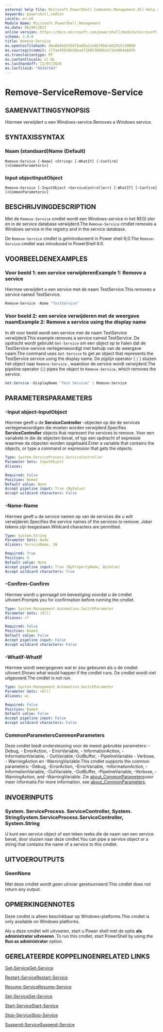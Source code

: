 ```yaml
---
external help file: Microsoft.PowerShell.Commands.Management.dll-Help.xml
keywords: powershell,cmdlet
Locale: en-US
Module Name: Microsoft.PowerShell.Management
ms.date: 06/09/2017
online version: https://docs.microsoft.com/powershell/module/microsoft.powershell.management/remove-service?view=powershell-7.1&WT.mc_id=ps-gethelp
schema: 2.0.0
title: Remove-Service
ms.openlocfilehash: dbe084b553587ba09a2ce4b76b0c662915c59808
ms.sourcegitcommit: 177ae45034b58ead716853096b2e72e4864e6df6
ms.translationtype: MT
ms.contentlocale: nl-NL
ms.lasthandoff: 11/07/2020
ms.locfileid: "94347343"
---
```

# <span data-ttu-id="837c5-103">Remove-Service</span><span class="sxs-lookup"><span data-stu-id="837c5-103">Remove-Service</span></span>

## <span data-ttu-id="837c5-104">SAMENVATTING</span><span class="sxs-lookup"><span data-stu-id="837c5-104">SYNOPSIS</span></span>
<span data-ttu-id="837c5-105">Hiermee verwijdert u een Windows-service.</span><span class="sxs-lookup"><span data-stu-id="837c5-105">Removes a Windows service.</span></span>

## <span data-ttu-id="837c5-106">SYNTAXIS</span><span class="sxs-lookup"><span data-stu-id="837c5-106">SYNTAX</span></span>

### <span data-ttu-id="837c5-107">Naam (standaard)</span><span class="sxs-lookup"><span data-stu-id="837c5-107">Name (Default)</span></span>

```
Remove-Service [-Name] <String> [-WhatIf] [-Confirm] [<CommonParameters>]
```

### <span data-ttu-id="837c5-108">Input object</span><span class="sxs-lookup"><span data-stu-id="837c5-108">InputObject</span></span>

```
Remove-Service [-InputObject <ServiceController>] [-WhatIf] [-Confirm] [<CommonParameters>]
```

## <span data-ttu-id="837c5-109">BESCHRIJVING</span><span class="sxs-lookup"><span data-stu-id="837c5-109">DESCRIPTION</span></span>

<span data-ttu-id="837c5-110">Met de `Remove-Service` cmdlet wordt een Windows-service in het REGI ster en in de service database verwijderd.</span><span class="sxs-lookup"><span data-stu-id="837c5-110">The `Remove-Service` cmdlet removes a Windows service in the registry and in the service database.</span></span>

<span data-ttu-id="837c5-111">De `Remove-Service` cmdlet is geïntroduceerd in Power shell 6,0.</span><span class="sxs-lookup"><span data-stu-id="837c5-111">The `Remove-Service` cmdlet was introduced in PowerShell 6.0.</span></span>

## <span data-ttu-id="837c5-112">VOORBEELDEN</span><span class="sxs-lookup"><span data-stu-id="837c5-112">EXAMPLES</span></span>

### <span data-ttu-id="837c5-113">Voor beeld 1: een service verwijderen</span><span class="sxs-lookup"><span data-stu-id="837c5-113">Example 1: Remove a service</span></span>

<span data-ttu-id="837c5-114">Hiermee verwijdert u een service met de naam TestService.</span><span class="sxs-lookup"><span data-stu-id="837c5-114">This removes a service named TestService.</span></span>

```powershell
Remove-Service -Name "TestService"
```

### <span data-ttu-id="837c5-115">Voor beeld 2: een service verwijderen met de weergave naam</span><span class="sxs-lookup"><span data-stu-id="837c5-115">Example 2: Remove a service using the display name</span></span>

<span data-ttu-id="837c5-116">In dit voor beeld wordt een service met de naam TestService verwijderd.</span><span class="sxs-lookup"><span data-stu-id="837c5-116">This example removes a service named TestService.</span></span> <span data-ttu-id="837c5-117">De opdracht wordt gebruikt `Get-Service` om een object op te halen dat de TestService-service vertegenwoordigt met behulp van de weergave naam.</span><span class="sxs-lookup"><span data-stu-id="837c5-117">The command uses `Get-Service` to get an object that represents the TestService service using the display name.</span></span> <span data-ttu-id="837c5-118">De pijplijn operator ( `|` ) sluizen het object naar `Remove-Service` , waardoor de service wordt verwijderd.</span><span class="sxs-lookup"><span data-stu-id="837c5-118">The pipeline operator (`|`) pipes the object to `Remove-Service`, which removes the service.</span></span>

```powershell
Get-Service -DisplayName "Test Service" | Remove-Service
```

## <span data-ttu-id="837c5-119">PARAMETERS</span><span class="sxs-lookup"><span data-stu-id="837c5-119">PARAMETERS</span></span>

### <span data-ttu-id="837c5-120">-Input object</span><span class="sxs-lookup"><span data-stu-id="837c5-120">-InputObject</span></span>

<span data-ttu-id="837c5-121">Hiermee geeft u de **ServiceController** -objecten op die de services vertegenwoordigen die moeten worden verwijderd.</span><span class="sxs-lookup"><span data-stu-id="837c5-121">Specifies **ServiceController** objects that represent the services to remove.</span></span> <span data-ttu-id="837c5-122">Voer een variabele in die de objecten bevat, of typ een opdracht of expressie waarmee de objecten worden opgehaald.</span><span class="sxs-lookup"><span data-stu-id="837c5-122">Enter a variable that contains the objects, or type a command or expression that gets the objects.</span></span>

```yaml
Type: System.ServiceProcess.ServiceController
Parameter Sets: InputObject
Aliases:

Required: False
Position: Named
Default value: None
Accept pipeline input: True (ByValue)
Accept wildcard characters: False
```

### <span data-ttu-id="837c5-123">-Name</span><span class="sxs-lookup"><span data-stu-id="837c5-123">-Name</span></span>

<span data-ttu-id="837c5-124">Hiermee geeft u de service namen op van de services die u wilt verwijderen.</span><span class="sxs-lookup"><span data-stu-id="837c5-124">Specifies the service names of the services to remove.</span></span> <span data-ttu-id="837c5-125">Joker tekens zijn toegestaan.</span><span class="sxs-lookup"><span data-stu-id="837c5-125">Wildcard characters are permitted.</span></span>

```yaml
Type: System.String
Parameter Sets: Name
Aliases: ServiceName, SN

Required: True
Position: 0
Default value: None
Accept pipeline input: True (ByPropertyName, ByValue)
Accept wildcard characters: True
```

### <span data-ttu-id="837c5-126">-Confirm</span><span class="sxs-lookup"><span data-stu-id="837c5-126">-Confirm</span></span>

<span data-ttu-id="837c5-127">Hiermee wordt u gevraagd om bevestiging voordat u de cmdlet uitvoert.</span><span class="sxs-lookup"><span data-stu-id="837c5-127">Prompts you for confirmation before running the cmdlet.</span></span>

```yaml
Type: System.Management.Automation.SwitchParameter
Parameter Sets: (All)
Aliases: cf

Required: False
Position: Named
Default value: False
Accept pipeline input: False
Accept wildcard characters: False
```

### <span data-ttu-id="837c5-128">-WhatIf</span><span class="sxs-lookup"><span data-stu-id="837c5-128">-WhatIf</span></span>

<span data-ttu-id="837c5-129">Hiermee wordt weergegeven wat er zou gebeuren als u de cmdlet uitvoert.</span><span class="sxs-lookup"><span data-stu-id="837c5-129">Shows what would happen if the cmdlet runs.</span></span> <span data-ttu-id="837c5-130">De cmdlet wordt niet uitgevoerd.</span><span class="sxs-lookup"><span data-stu-id="837c5-130">The cmdlet is not run.</span></span>

```yaml
Type: System.Management.Automation.SwitchParameter
Parameter Sets: (All)
Aliases: wi

Required: False
Position: Named
Default value: False
Accept pipeline input: False
Accept wildcard characters: False
```

### <span data-ttu-id="837c5-131">CommonParameters</span><span class="sxs-lookup"><span data-stu-id="837c5-131">CommonParameters</span></span>

<span data-ttu-id="837c5-132">Deze cmdlet biedt ondersteuning voor de meest gebruikte parameters: -Debug, - ErrorAction, - ErrorVariable, - InformationAction, -InformationVariable, - OutVariable,-OutBuffer, - PipelineVariable - Verbose, - WarningAction en -WarningVariable.</span><span class="sxs-lookup"><span data-stu-id="837c5-132">This cmdlet supports the common parameters: -Debug, -ErrorAction, -ErrorVariable, -InformationAction, -InformationVariable, -OutVariable, -OutBuffer, -PipelineVariable, -Verbose, -WarningAction, and -WarningVariable.</span></span> <span data-ttu-id="837c5-133">Zie [about_CommonParameters](https://go.microsoft.com/fwlink/?LinkID=113216)voor meer informatie.</span><span class="sxs-lookup"><span data-stu-id="837c5-133">For more information, see [about_CommonParameters](https://go.microsoft.com/fwlink/?LinkID=113216).</span></span>

## <span data-ttu-id="837c5-134">INVOER</span><span class="sxs-lookup"><span data-stu-id="837c5-134">INPUTS</span></span>

### <span data-ttu-id="837c5-135">System. ServiceProcess. ServiceController, System. String</span><span class="sxs-lookup"><span data-stu-id="837c5-135">System.ServiceProcess.ServiceController, System.String</span></span>

<span data-ttu-id="837c5-136">U kunt een service object of een teken reeks die de naam van een service bevat, door sluizen naar deze cmdlet.</span><span class="sxs-lookup"><span data-stu-id="837c5-136">You can pipe a service object or a string that contains the name of a service to this cmdlet.</span></span>

## <span data-ttu-id="837c5-137">UITVOER</span><span class="sxs-lookup"><span data-stu-id="837c5-137">OUTPUTS</span></span>

### <span data-ttu-id="837c5-138">Geen</span><span class="sxs-lookup"><span data-stu-id="837c5-138">None</span></span>

<span data-ttu-id="837c5-139">Met deze cmdlet wordt geen uitvoer geretourneerd.</span><span class="sxs-lookup"><span data-stu-id="837c5-139">This cmdlet does not return any output.</span></span>

## <span data-ttu-id="837c5-140">OPMERKINGEN</span><span class="sxs-lookup"><span data-stu-id="837c5-140">NOTES</span></span>

<span data-ttu-id="837c5-141">Deze cmdlet is alleen beschikbaar op Windows-platforms.</span><span class="sxs-lookup"><span data-stu-id="837c5-141">This cmdlet is only available on Windows platforms.</span></span>

<span data-ttu-id="837c5-142">Als u deze cmdlet wilt uitvoeren, start u Power shell met de optie **als administrator uitvoeren** .</span><span class="sxs-lookup"><span data-stu-id="837c5-142">To run this cmdlet, start PowerShell by using the **Run as administrator** option.</span></span>

## <span data-ttu-id="837c5-143">GERELATEERDE KOPPELINGEN</span><span class="sxs-lookup"><span data-stu-id="837c5-143">RELATED LINKS</span></span>

[<span data-ttu-id="837c5-144">Get-Service</span><span class="sxs-lookup"><span data-stu-id="837c5-144">Get-Service</span></span>](Get-Service.md)

[<span data-ttu-id="837c5-145">Restart-Service</span><span class="sxs-lookup"><span data-stu-id="837c5-145">Restart-Service</span></span>](Restart-Service.md)

[<span data-ttu-id="837c5-146">Resume-Service</span><span class="sxs-lookup"><span data-stu-id="837c5-146">Resume-Service</span></span>](Resume-Service.md)

[<span data-ttu-id="837c5-147">Set-Service</span><span class="sxs-lookup"><span data-stu-id="837c5-147">Set-Service</span></span>](Set-Service.md)

[<span data-ttu-id="837c5-148">Start-Service</span><span class="sxs-lookup"><span data-stu-id="837c5-148">Start-Service</span></span>](Start-Service.md)

[<span data-ttu-id="837c5-149">Stop-Service</span><span class="sxs-lookup"><span data-stu-id="837c5-149">Stop-Service</span></span>](Stop-Service.md)

[<span data-ttu-id="837c5-150">Suspend-Service</span><span class="sxs-lookup"><span data-stu-id="837c5-150">Suspend-Service</span></span>](Suspend-Service.md)
